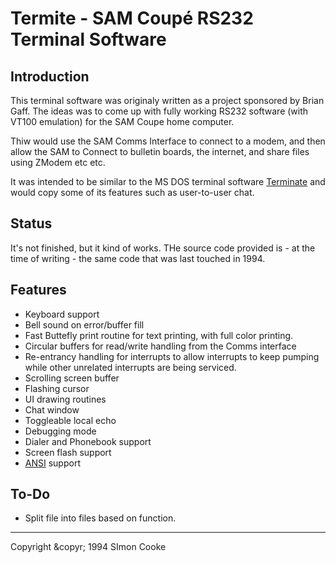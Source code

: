 # Termite - SAM Coupé RS232 Terminal Software

## Introduction

This terminal software was originaly written as a project sponsored by Brian Gaff. The ideas was to
come up with fully working RS232 software (with VT100 emulation) for the SAM Coupe home computer. 

Thiw would use the SAM Comms Interface to connect to a modem, and then allow the SAM to Connect to bulletin
boards, the internet, and share files using ZModem etc etc.

It was intended to be similar to the MS DOS terminal software [Terminate](https://en.wikipedia.org/wiki/Terminate_(software))
and would copy some of its features such as user-to-user chat.

## Status

It's not finished, but it kind of works. THe source code provided is - at the time of writing - the same code that was last touched in 1994. 

## Features

- Keyboard support
- Bell sound on error/buffer fill
- Fast Buttefly print routine for text printing, with full color printing.
- Circular buffers for read/write handling from the Comms interface
- Re-entrancy handling for interrupts to allow interrupts to keep pumping while other unrelated interrupts are being serviced.
- Scrolling screen buffer
- Flashing cursor
- UI drawing routines
- Chat window
- Toggleable local echo
- Debugging mode
- Dialer and Phonebook support
- Screen flash support
- [ANSI](https://en.wikipedia.org/wiki/ANSI_escape_code) support

## To-Do

- Split file into files based on function.

---
Copyright &copyr; 1994 SImon Cooke
